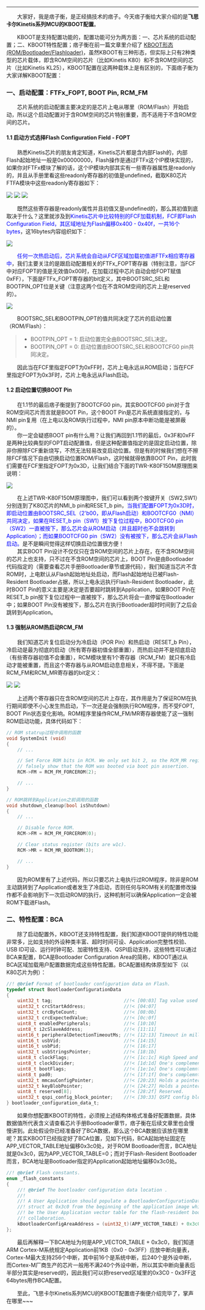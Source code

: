 ----
　　大家好，我是痞子衡，是正经搞技术的痞子。今天痞子衡给大家介绍的是**飞思卡尔Kinetis系列MCU的KBOOT配置**。  

　　KBOOT是支持配置功能的，配置功能可分为两方面：一、芯片系统的启动配置；二、KBOOT特性配置；痞子衡在前一篇文章里介绍了 [KBOOT形态(ROM/Bootloader/Flashloader)](https://www.cnblogs.com/henjay724/p/9322963.html)，虽然KBOOT有三种形态，但实际上只有2种类型的芯片载体，即含ROM空间的芯片（比如Kinetis K80）和不含ROM空间的芯片（比如Kinetis KL25），KBOOT配置在这两种载体上是有区别的，下面痞子衡为大家详解KBOOT配置：  

### 一、启动配置：FTFx_FOPT, BOOT Pin, RCM_FM
　　芯片系统的启动配置主要决定的是芯片上电从哪里（ROM/Flash）开始启动，所以这个启动配置对于含ROM空间的芯片特别重要，而不适用于不含ROM空间的芯片。  
#### 1.1 启动方式选择Flash Configuration Field - FOPT
　　熟悉Kinetis芯片的朋友肯定知道，Kinetis芯片都是含内部Flash的，内部Flash起始地址一般是0x00000000，Flash操作是通过FTFx这个IP模块实现的，如果你对FTFx模块了解的话，这个IP模块内部其实有一些寄存器属性是readonly的，并且从手册里看这些readonly寄存器的初值是undefined，截取K80芯片FTFA模块中这些readonly寄存器如下：  

<img src="http://henjay724.com/image/cnblogs/Kinetis_Boot_CFG_k80_ftfa_mem_map.PNG" style="zoom:100%" />
<img src="http://henjay724.com/image/cnblogs/Kinetis_Boot_CFG_k80_ftfa_mem_map2.PNG" style="zoom:100%" />
<img src="http://henjay724.com/image/cnblogs/Kinetis_Boot_CFG_k80_ftfa_mem_map3.PNG" style="zoom:100%" />

　　既然这些寄存器是readonly属性并且初值又是undefined的，那么其初值到底取决于什么？这里就涉及到<font color="Blue">Kinetis芯片中比较特别的FCF加载机制，FCF即Flash Configuration Field，其区域地址为Flash偏移0x400 - 0x40f，一共16个bytes</font>，这16bytes内容组织如下：  

<img src="http://henjay724.com/image/cnblogs/Kinetis_Boot_CFG_FCF_description.PNG" style="zoom:100%" />

　　<font color="Blue">任何一次热启动后，芯片系统会自动从FCF区域加载初值进FTFx相应寄存器中</font>，我们主要关注的是跟启动配置相关的FTFx_FOPT寄存器（特别注意，当FCF中对应FOPT的值是无效值0x00时，在加载过程中芯片自动会给FOPT赋值0xFF），下面是FTFx_FOPT寄存器的bit定义，其中BOOTSRC_SEL和BOOTPIN_OPT位是关键（注意这两个位在不含ROM空间的芯片上是reserved的）。  

<img src="http://henjay724.com/image/cnblogs/Kinetis_Boot_CFG_FOPT_bit_definitions.PNG" style="zoom:100%" />

　　BOOTSRC_SEL和BOOTPIN_OPT的值共同决定了芯片的启动位置（ROM/Flash）：  
> * BOOTPIN_OPT = 1: 启动位置完全由BOOTSRC_SEL决定。
> * BOOTPIN_OPT = 0: 启动位置由BOOTSRC_SEL和BOOTCFG0 pin共同决定。

　　因此当在FCF里指定FOPT为0xFF时，芯片上电永远从ROM启动；当在FCF里指定FOPT为0x3F时，芯片上电永远从Flash启动。  

#### 1.2 启动位置切换BOOT Pin
　　在1.1节的最后痞子衡提到了BOOTCFG0 pin，其实BOOTCFG0 pin对于含ROM空间芯片而言就是BOOT Pin，这个BOOT Pin是芯片系统直接指定的，与NMI pin复用（在上电以及ROM执行过程中，NMI pin原本中断功能是被屏蔽的）。  
　　你一定会疑惑BOOT pin有什么用？让我们再回到1.1节的最后，0x3F和0xFF是两种比较典型的FOPT启动配置值，但是这种配置值指定的是固定启动位置，除非你擦除FCF重新烧写，不然无法轻易改变启动位置。但是有的时候我们想在不擦除FCF情况下自由切换启动位置ROM/Flash，这时候就得依靠BOOT Pin，此时我们需要在FCF里指定FOPT为0x3D，让我们结合下面的TWR-K80F150M原理图来说明：  

<img src="http://henjay724.com/image/cnblogs/Kinetis_Boot_CFG_k80_sch_nmi_rst.PNG" style="zoom:100%" />

　　在上述TWR-K80F150M原理图中，我们可以看到两个按键开关（SW2,SW1）分别连到了K80芯片的NMI_b pin和RESET_b pin，<font color="Blue">当我们配置FOPT为0x3D时，即启动位置由BOOTSRC_SEL（2'b00，即从Flash启动）和BOOTCFG0（NMI）共同决定，如果在RESET_b pin（SW1）按下复位过程中，BOOTCFG0 pin（SW2）一直被按下，那么芯片会从ROM启动（并且超时也不会跳转到Application）；而如果BOOTCFG0 pin（SW2）没有被按下，那么芯片会从Flash启动。</font>是不是瞬间觉得这样切换启动位置很方便！  
　　其实BOOT Pin设计不仅仅只在含ROM空间的芯片上存在，在不含ROM空间的芯片上也支持，只不过在不含ROM空间的芯片上，BOOT Pin是由Bootloader代码指定的（需要查看芯片手册Bootloader章节或源代码），我们知道当芯片不含ROM时，上电默认从Flash起始地址处启动，而Flash起始地址已被Flash-Resident Bootloader占据，所以上电永远执行Flash-Resident Bootloader，此时BOOT Pin的意义主要是决定是否要超时跳转到Application，如果BOOT Pin在RESET_b pin按下复位过程中一直被按下，那么芯片将会一直停留在Bootloader中；如果BOOT Pin没有被按下，那么芯片在执行Bootloader超时时间到了之后会跳转到Application。  

#### 1.3 强制从ROM热启动RCM_FM
　　我们知道芯片复位启动分为冷启动（POR Pin）和热启动（RESET_b Pin），冷启动是最为彻底的启动（所有寄存器初值全部重置），而热启动并不是彻底启动（有些寄存器初值不会重置），RCM模块里有1个寄存器（RCM_FM）就只有冷启动才能被重置，而且这个寄存器与从ROM启动息息相关，不得不提。下面是RCM_FM和RCM_MR寄存器的bit定义：  

<img src="http://henjay724.com/image/cnblogs/Kinetis_Boot_CFG_k80_rcm_fm.PNG" style="zoom:100%" />

<img src="http://henjay724.com/image/cnblogs/Kinetis_Boot_CFG_k80_rcm_mr.PNG" style="zoom:100%" />

　　上述两个寄存器只在含ROM空间的芯片上存在，其作用是为了保证ROM在执行期间即使不小心发生热启动，下一次还是会强制执行ROM程序，而不受FOPT, BOOT Pin状态变化影响。ROM程序里操作RCM_FM/MR寄存器使能了这一强制ROM启动功能，具体代码如下：  

```C
// ROM statrup过程中调用的函数
void SystemInit (void)
{
    // ...

    // Set Force ROM bits in RCM. We only set bit 2, so the RCM_MR register doesn't
    // falsely show that the ROM was booted via boot pin assertion.
    RCM->FM = RCM_FM_FORCEROM(2);

    // ...
}

// ROM跳转到Application之前调用的函数
void shutdown_cleanup(bool isShutdown)
{
    // ...

    // Disable force ROM.
	RCM->FM = RCM_FM_FORCEROM(0);

    // Clear status register (bits are w1c).
	RCM->MR = RCM_MR_BOOTROM(3);

    // ...
}
```

　　因为ROM里有了上述代码，所以只要芯片上电执行过ROM程序，除非是ROM主动跳转到了Application或者发生了冷启动，否则任何与ROM有关的配置修改操作都不会影响到下一次启动ROM的执行，这种机制可以确保Application一定会被ROM下载进Flash。

### 二、特性配置：BCA
　　除了启动配置外，KBOOT还支持特性配置，我们知道KBOOT提供的特性功能非常多，比如支持的外设种类丰富、超时时间可设、Application完整性校验、USB ID可设、运行时钟可配、加密特性支持、QSPI启动支持，这些特性可以通过BCA来配置，BCA是Bootloader Configuration Area的简称，KBOOT通过从BCA区域加载用户配置数据完成这些特性配置。BCA配置结构体原型如下（以K80芯片为例）：  

```C
//! @brief Format of bootloader configuration data on Flash.
typedef struct BootloaderConfigurationData
{
    uint32_t tag;                          //!< [00:03] Tag value used to validate the BCA data. Must be set to 'kcfg'.
    uint32_t crcStartAddress;              //!< [04:07]
    uint32_t crcByteCount;                 //!< [08:0b]
    uint32_t crcExpectedValue;             //!< [0c:0f]
    uint8_t enabledPeripherals;            //!< [10:10]
    uint8_t i2cSlaveAddress;               //!< [11:11]
    uint16_t peripheralDetectionTimeoutMs; //!< [12:13] Timeout in milliseconds for peripheral detection before jumping to application code
    uint16_t usbVid;                       //!< [14:15]
    uint16_t usbPid;                       //!< [16:17]
    uint32_t usbStringsPointer;            //!< [18:1b]
    uint8_t clockFlags;                    //!< [1c:1c] High Speed and other clock options
    uint8_t clockDivider;                  //!< [1d:1d] One's complement of clock divider, zero divider is divide by 1
    uint8_t bootFlags;                     //!< [1e:1e] One's complemnt of direct boot flag, 0xFE represents direct boot
    uint8_t pad0;                          //!< [1f:1f] One's complemnt of direct boot flag, 0xFE represents direct boot
    uint32_t mmcauConfigPointer;           //!< [20:23] Holds a pointer value to the MMCAU configuration
    uint32_t keyBlobPointer;               //!< [24:27] Holds a pointer value to the key blob array used to configure OTFAD
    uint8_t reserved[8];                   //!< [28:2f] Reserved.
    uint32_t qspi_config_block_pointer;    //!< [30:33] QSPI config block pointer.
} bootloader_configuration_data_t;
```

　　如果你想配置KBOOT的特性，必须按上述结构体格式准备好配置数据，具体数据值所代表含义请查看芯片手册Bootloader章节，痞子衡在后续文章里也会慢慢讲到。此处假设你已经准备好了BCA数据，那么这个BCA数据应该放在哪里呢？其实KBOOT已经指定好了BCA位置，见如下代码，BCA起始地址固定在APP_VECTOR_TABLE地址偏移0x3c0处，对于ROM Bootloader而言，BCA地址就是0x3c0，因为APP_VECTOR_TABLE=0；而对于Flash-Resident Bootloader而言，BCA地址是Bootloader指定的Application起始地址偏移0x3c0处。  

```C
//! @brief Flash constants.
enum _flash_constants
{
    //! @brief The bootloader configuration data location .
    //!
    //! A User Application should populate a BootloaderConfigurationData
    //! struct at 0x3c0 from the beginning of the application image which must
    //! be the User Application vector table for the flash-resident bootloader
    //! collaboration.
    kBootloaderConfigAreaAddress = (uint32_t)(APP_VECTOR_TABLE) + 0x3c0
};
```

　　最后再解释一下BCA地址为何是APP_VECTOR_TABLE + 0x3c0，我们知道ARM Cortex-M系统规定Application前1KB（0x0 - 0x3FF）应放中断向量表，Cortex-M最大支持256个中断，其中前16个是系统中断，后240个是外设中断，而Cortex-M厂商生产的芯片一般用不满240个外设中断，所以其实中断向量表后半部分其实是reserved的，因此我们可以把reserved区域里的0x3C0 - 0x3FF这64bytes用作BCA配置。  

　　至此，飞思卡尔Kinetis系列MCU的KBOOT配置痞子衡便介绍完毕了，掌声在哪里~~~ 

